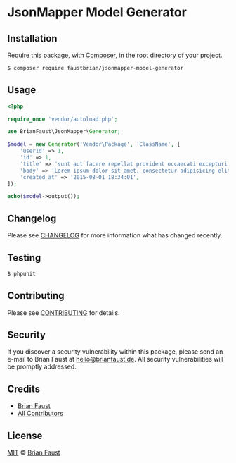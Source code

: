 # JsonMapper Model Generator

## Installation

Require this package, with [Composer](https://getcomposer.org/), in the root directory of your project.

``` bash
$ composer require faustbrian/jsonmapper-model-generator
```

## Usage

``` php
<?php

require_once 'vendor/autoload.php';

use BrianFaust\JsonMapper\Generator;

$model = new Generator('Vendor\Package', 'ClassName', [
    'userId' => 1,
    'id' => 1,
    'title' => 'sunt aut facere repellat provident occaecati excepturi optio reprehenderit',
    'body' => 'Lorem ipsum dolor sit amet, consectetur adipisicing elit. Nesciunt nemo earum, blanditiis harum aliquam minus id repellendus quia libero expedita itaque beatae et voluptate pariatur eos, voluptatem, saepe inventore tempora!',
    'created_at' => '2015-08-01 18:34:01',
]);

echo($model->output());
```

## Changelog

Please see [CHANGELOG](CHANGELOG.md) for more information what has changed recently.

## Testing

``` bash
$ phpunit
```

## Contributing

Please see [CONTRIBUTING](CONTRIBUTING.md) for details.

## Security

If you discover a security vulnerability within this package, please send an e-mail to Brian Faust at hello@brianfaust.de. All security vulnerabilities will be promptly addressed.

## Credits

- [Brian Faust](https://github.com/faustbrian)
- [All Contributors](../../contributors)

## License

[MIT](LICENSE) © [Brian Faust](https://brianfaust.de)
